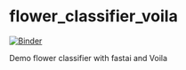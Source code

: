 # flower_classifier_voila

[![Binder](https://mybinder.org/badge_logo.svg)](https://mybinder.org/v2/gh/presitadharme1705/Flower-Classifier/master?urlpath=voila%2Frender%2Fflower-classifier.ipynb)

Demo flower classifier with fastai and Voila